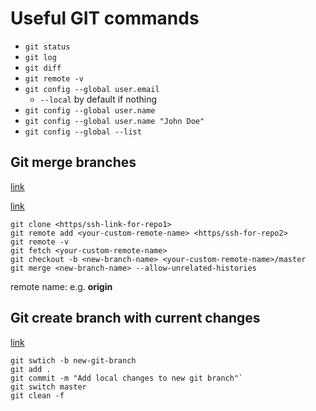 # Useful GIT commands

- `git status`
- `git log`
- `git diff`
- `git remote -v`
- `git config --global user.email`
  - `--local` by default if nothing
- `git config --global user.name`
- `git config --global user.name "John Doe"`
- `git config --global --list`

## Git merge branches

[link](https://blog.devgenius.io/how-to-merge-two-repositories-on-git-b0ed5e3b4448)

[link](https://medium.com/altcampus/how-to-merge-two-or-multiple-git-repositories-into-one-9f8a5209913f)

``` shell
git clone <https/ssh-link-for-repo1>
git remote add <your-custom-remote-name> <https/ssh-for-repo2>
git remote -v
git fetch <your-custom-remote-name>
git checkout -b <new-branch-name> <your-custom-remote-name>/master
git merge <new-branch-name> --allow-unrelated-histories
```

remote name: e.g. **origin**

## Git create branch with current changes

[link](<https://www.theserverside.com/blog/Coffee-Talk-Java-News-Stories-and-Opinions/git-create-new-branch-with-local-changes-current-saved>)

``` shell
git swtich -b new-git-branch
git add .
git commit -m "Add local changes to new git branch"`
git switch master
git clean -f
```
